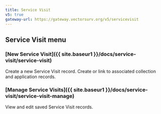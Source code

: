 ```yaml
---
title: Service Visit
v5: true
gateway-url: https://gateway.vectorsurv.org/v5/servicevisit
---
```


## Service Visit menu

### [New Service Visit]({{ site.baseur1 }}/docs/service-visit/service-visit)

Create a new Service Visit record. Create or link to associated collection and application records.

### [Manage Service Visits]({{ site.baseur1 }}/docs/service-visit/service-visit-manage)

View and edit saved Service Visit records.
